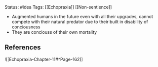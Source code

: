 Status: #idea
Tags: [[Echopraxia]]  [[Non-sentience]]

* Augmented humans in the future even with all their upgrades, cannot compete with their natural predator due to their built in disability of conciousness
* They are conciouss of their own mortality

## References

![[Echopraxia-Chapter-11#^Page-162]]